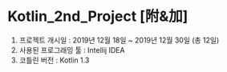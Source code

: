 # Kotlin_2nd_Project [附&加]

1. 프로젝트 개시일 : 2019년 12월 18일 ~ 2019년 12월 30일 (총 12일)
2. 사용된 프로그래밍 툴 : Intellij IDEA
3. 코틀린 버전 : Kotlin 1.3
